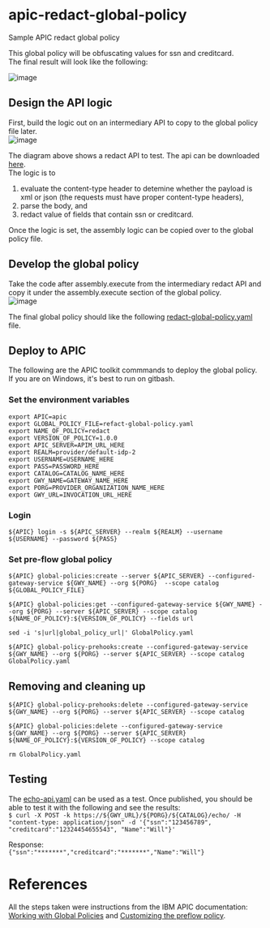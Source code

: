 # apic-redact-global-policy
Sample APIC redact global policy  

This global policy will be obfuscating values for ssn and creditcard.  
The final result will look like the following:  

![image](https://github.com/user-attachments/assets/70bbdfbc-5fad-4aee-bbf4-5b48034dc1ee)  

## Design the API logic  
First, build the logic out on an intermediary API to copy to the global policy file later.  
![image](https://github.com/user-attachments/assets/05a8c459-88f3-4b5a-b358-df61a141f8e7)  

The diagram above shows a redact API to test. 
The api can be downloaded [here](https://github.com/ibmArtifacts/apic-redact-global-policy/blob/main/redact-api.yaml).  
The logic is to  
1. evaluate the content-type header to detemine whether the payload is xml or json (the requests must have proper content-type headers),  
2. parse the body, and  
3. redact value of fields that contain ssn or creditcard.  

Once the logic is set, the assembly logic can be copied over to the global policy file.    

## Develop the global policy  
Take the code after assembly.execute from the intermediary redact API and copy it under the assembly.execute section of the global policy.  
![image](https://github.com/user-attachments/assets/97c1ea67-fab0-4c3b-a42c-6b8da74f66f3)  

The final global policy should like the following [redact-global-policy.yaml](https://github.com/ibmArtifacts/apic-redact-global-policy/blob/main/redact-global-policy.yaml) file.  

## Deploy to APIC  
The following are the APIC toolkit commmands to deploy the global policy.  
If you are on Windows, it's best to run on gitbash.  

### Set the environment variables  
```
export APIC=apic
export GLOBAL_POLICY_FILE=refact-global-policy.yaml
export NAME_OF_POLICY=redact
export VERSION_OF_POLICY=1.0.0
export APIC_SERVER=APIM_URL_HERE
export REALM=provider/default-idp-2
export USERNAME=USERNAME_HERE
export PASS=PASSWORD_HERE
export CATALOG=CATALOG_NAME_HERE
export GWY_NAME=GATEWAY_NAME_HERE
export PORG=PROVIDER_ORGANIZATION_NAME_HERE
export GWY_URL=INVOCATION_URL_HERE
```

### Login  
`${APIC} login -s ${APIC_SERVER} --realm ${REALM} --username ${USERNAME} --password ${PASS}`


### Set pre-flow global policy  
```
${APIC} global-policies:create --server ${APIC_SERVER} --configured-gateway-service ${GWY_NAME} --org ${PORG}  --scope catalog ${GLOBAL_POLICY_FILE}

${APIC} global-policies:get --configured-gateway-service ${GWY_NAME} --org ${PORG} --server ${APIC_SERVER} --scope catalog ${NAME_OF_POLICY}:${VERSION_OF_POLICY} --fields url

sed -i 's|url|global_policy_url|' GlobalPolicy.yaml

${APIC} global-policy-prehooks:create --configured-gateway-service ${GWY_NAME} --org ${PORG} --server ${APIC_SERVER} --scope catalog GlobalPolicy.yaml
```  
## Removing and cleaning up  
```
${APIC} global-policy-prehooks:delete --configured-gateway-service ${GWY_NAME} --org ${PORG} --server ${APIC_SERVER} --scope catalog

${APIC} global-policies:delete --configured-gateway-service ${GWY_NAME} --org ${PORG} --server ${APIC_SERVER} ${NAME_OF_POLICY}:${VERSION_OF_POLICY} --scope catalog

rm GlobalPolicy.yaml
```

## Testing
The [echo-api.yaml](https://github.com/ibmArtifacts/apic-redact-global-policy/blob/main/echo-api.yaml) can be used as a test.
Once published, you should be able to test it with the following and see the results:  
`$ curl -X POST -k https://${GWY_URL}/${PORG}/${CATALOG}/echo/ -H "content-type: application/json" -d '{"ssn":"123456789", "creditcard":"12324454655543", "Name":"Will"}'`

Response:  
`{"ssn":"*******","creditcard":"*******","Name":"Will"}`


# References  
All the steps taken were instructions from the IBM APIC documentation: [Working with Global Policies](https://www.ibm.com/docs/en/api-connect/10.0.8?topic=applications-working-global-policies) and [Customizing the preflow policy](https://www.ibm.com/docs/en/api-connect/10.0.8?topic=policies-customizing-preflow).





